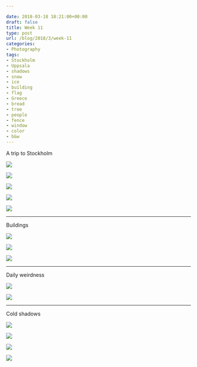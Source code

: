 ```yaml
---

date: 2018-03-18 18:21:00+00:00
draft: false
title: Week 11
type: post
url: /blog/2018/3/week-11
categories:
- Photography
tags:
- Stockholm
- Uppsala
- shadows
- snow
- ice
- building
- flag
- Greece
- bread
- tree
- people
- fence
- window
- color
- b&w
---
```


A trip to Stockholm



  
   ![](/images/2018-03-18-20183week-11/IMG_4797.jpg)

  

  
   ![](/images/2018-03-18-20183week-11/IMG_4801.jpg)

  

  
   ![](/images/2018-03-18-20183week-11/IMG_4802.jpg)

  

  
   ![](/images/2018-03-18-20183week-11/IMG_4800.jpg)

  

  
   ![](/images/2018-03-18-20183week-11/IMG_4795.jpg)

  



* * *

Buildings



  
   ![](/images/2018-03-18-20183week-11/IMG_4794.jpg)

  

  
   ![](/images/2018-03-18-20183week-11/IMG_4865.jpg)

  

  
   ![](/images/2018-03-18-20183week-11/IMG_4808.jpg)

  



* * *

Daily weirdness



  
   ![](/images/2018-03-18-20183week-11/IMG_4866.jpg)

  

  
   ![](/images/2018-03-18-20183week-11/IMG_4892.jpg)

  



* * *

Cold shadows



  
   ![](/images/2018-03-18-20183week-11/IMG_4859.jpg)

  

  
   ![](/images/2018-03-18-20183week-11/IMG_4862.jpg)

  

  
   ![](/images/2018-03-18-20183week-11/IMG_4861.jpg)

  

  
   ![](/images/2018-03-18-20183week-11/IMG_4889.jpg)

  



